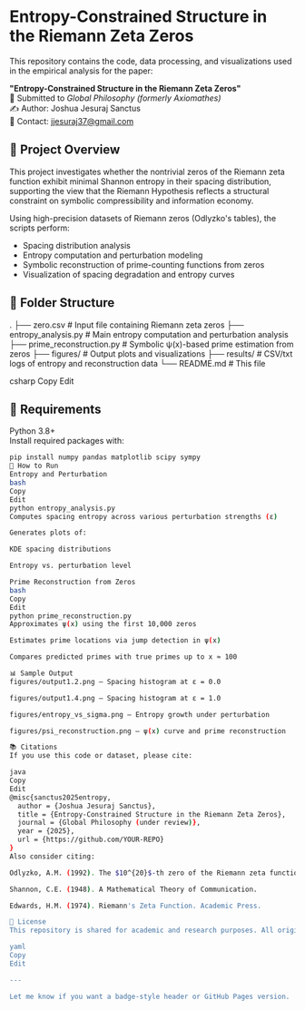 # Entropy-Constrained Structure in the Riemann Zeta Zeros

This repository contains the code, data processing, and visualizations used in the empirical analysis for the paper:

**"Entropy-Constrained Structure in the Riemann Zeta Zeros"**  
📄 Submitted to *Global Philosophy (formerly Axiomathes)*  
✍️ Author: Joshua Jesuraj Sanctus  
📧 Contact: jjesuraj37@gmail.com

## 🧠 Project Overview

This project investigates whether the nontrivial zeros of the Riemann zeta function exhibit minimal Shannon entropy in their spacing distribution, supporting the view that the Riemann Hypothesis reflects a structural constraint on symbolic compressibility and information economy.

Using high-precision datasets of Riemann zeros (Odlyzko's tables), the scripts perform:

- Spacing distribution analysis
- Entropy computation and perturbation modeling
- Symbolic reconstruction of prime-counting functions from zeros
- Visualization of spacing degradation and entropy curves

## 📁 Folder Structure

.
├── zero.csv # Input file containing Riemann zeta zeros
├── entropy_analysis.py # Main entropy computation and perturbation analysis
├── prime_reconstruction.py # Symbolic ψ(x)-based prime estimation from zeros
├── figures/ # Output plots and visualizations
├── results/ # CSV/txt logs of entropy and reconstruction data
└── README.md # This file

csharp
Copy
Edit

## 🧪 Requirements

Python 3.8+  
Install required packages with:

```bash
pip install numpy pandas matplotlib scipy sympy
🚀 How to Run
Entropy and Perturbation
bash
Copy
Edit
python entropy_analysis.py
Computes spacing entropy across various perturbation strengths (ε)

Generates plots of:

KDE spacing distributions

Entropy vs. perturbation level

Prime Reconstruction from Zeros
bash
Copy
Edit
python prime_reconstruction.py
Approximates ψ(x) using the first 10,000 zeros

Estimates prime locations via jump detection in ψ(x)

Compares predicted primes with true primes up to x ≈ 100

📊 Sample Output
figures/output1.2.png – Spacing histogram at ε = 0.0

figures/output1.4.png – Spacing histogram at ε = 1.0

figures/entropy_vs_sigma.png – Entropy growth under perturbation

figures/psi_reconstruction.png – ψ(x) curve and prime reconstruction

📚 Citations
If you use this code or dataset, please cite:

java
Copy
Edit
@misc{sanctus2025entropy,
  author = {Joshua Jesuraj Sanctus},
  title = {Entropy-Constrained Structure in the Riemann Zeta Zeros},
  journal = {Global Philosophy (under review)},
  year = {2025},
  url = {https://github.com/YOUR-REPO}
}
Also consider citing:

Odlyzko, A.M. (1992). The $10^{20}$-th zero of the Riemann zeta function.

Shannon, C.E. (1948). A Mathematical Theory of Communication.

Edwards, H.M. (1974). Riemann's Zeta Function. Academic Press.

🧠 License
This repository is shared for academic and research purposes. All original work © Joshua Jesuraj Sanctus.

yaml
Copy
Edit

---

Let me know if you want a badge-style header or GitHub Pages version.
